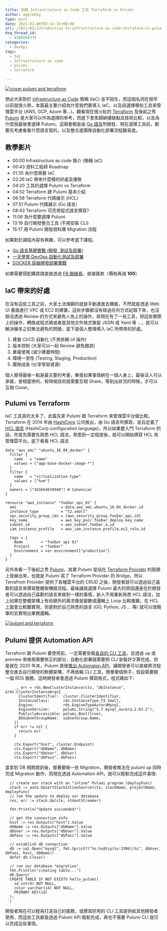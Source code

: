 ```yaml
---
title: 初探 Infrastructure as Code 工具 Terraform vs Pulumi
author: appleboy
type: post
date: 2021-02-08T03:41:15+00:00
url: /2021/02/introduction-to-infrastructure-as-code-terraform-vs-pulumi/
dsq_thread_id:
  - 8388894370
categories:
  - DevOps
tags:
  - IaC
  - Infrastructure as code
  - pulumi
  - terraform

---
```

[![cover pulumi and terraform][1]][2]

想必大家對於 [Infrastructure as Code][3] 簡稱 (IaC) 並不陌生，而這個名詞在很早以前就很火熱，本篇最主要介紹為什麼我們要導入 IaC，以及該選擇哪些工具來管理雲平台 (AWS, GCP, Azure 等...)。觀看現在很火紅的 [Terraform][4] 及後起之秀 [Pulumi][5] 是大家可以作為選擇的參考，而底下會來歸納優缺點及技術比較，以及為什麼我最後會選擇 Pulumi。這兩套都是由 [Go 語言][6]所開發，現在選擇工具前，都要先考慮看看什麼語言寫的，以及整合進團隊自動化部署流程難易度。

<!--more-->

## 教學影片

  * 00:00 Infrastructure as code 簡介 (簡稱 IaC)
  * 00:43 資料工程師 Roadmap
  * 01:35 為什麼需要 IaC
  * 02:26 IaC 帶來什麼樣的好處及優勢
  * 04:20 工具的選擇 Pulumi vs Terraform
  * 04:52 Terraform 跟 Pulumi 基本介紹
  * 06:58 Terraform 代碼展示 (HCL)
  * 07:51 Pulumi 代碼展示 (Go 語言)
  * 08:43 Terraform 可否用程式語言撰寫?
  * 11:06 為什麼要選擇 Pulumi
  * 13:19 自行開發整合工具 (不用安裝 CLI)
  * 15:17 用 Pulumi 開發資料庫 Migration 流程

如果對於課程內容有興趣，可以參考底下課程。

  * [Go 語言基礎實戰 (開發, 測試及部署)][7]
  * [一天學會 DevOps 自動化測試及部署][8]
  * [DOCKER 容器開發部署實戰][9]

如果需要搭配購買請直接透過 [FB 聯絡我][10]，直接匯款（價格再減 **100**）

## IaC 帶來的好處

在沒有這些工具之前，大家土法煉鋼的就是手動連進去機器，不然就是透過 Web UI 畫面進行 VPC 或 EC2 的建置，這些步驟都沒有經過任何方式紀錄下來，也沒辦法透過 Review 的方式來避免人為上的操作，故現在有了一些工具，把這些實際上的操作，轉換成程式碼或者是其他文件格式像是 JSON 或 Yaml 等 ...，就可以解決蠻多之前無法避免的問題，底下是個人整理導入 IaC 所帶來的好處。

  1. 建置 CI/CD 自動化 (不用依賴 UI 操作)
  2. 版本控制 (大家可以一起 Review 避免錯誤)
  3. 重複使用 (減少建置時間)
  4. 環境一至性 (Testing, Staging, Production)
  5. 團隊成長 (分享學習資源)

個人覺得最後一點是最主要的考量，畢竟如果事情綁在一個人身上，最後沒人可以承接，會相當慘的，有時候技術就需要互相 Share，等到出狀況的時候，才可以互相 Cover。

## Pulumi vs Terraform

IaC 工具真的太多了，此篇先拿 Pulumi 跟 Terraform 來管理雲平台做比較。Terraform 在 2014 年由 [HashiCorp][11] 公司推出，由 Go 語言所撰寫，並自定義了 [HCL 語言][12] (HashiCorp configuration language)，所以如果要入門 Terraform 的話，你首先需要先熟悉 HCL 語法，熟悉到一定程度後，就可以開始撰寫 HCL 來管理雲平台。底下看看 HCL 語法

<pre><code class="language-yaml">data "aws_ami" "ubuntu_16_04_docker" {
  filter {
    name   = "name"
    values = ["app-base-docker-image-*"]
  }
  filter {
    name   = "virtualization-type"
    values = ["hvm"]
  }
  owners = ["161654634948"] # Canonical
}

resource "aws_instance" "foobar_api_01" {
  ami                    = data.aws_ami.ubuntu_16_04_docker.id
  instance_type          = "t2.small"
  vpc_security_group_ids = [aws_security_group.foobar_api.id]
  key_name               = aws_key_pair.foobar_deploy.key_name
  subnet_id              = aws_subnet.foobar_a.id
  iam_instance_profile   = aws_iam_instance_profile.ec2_role.id

  tags = {
    Name        = "foobar api 01"
    Project     = "foobar"
    Environment = var.environment["production"]
  }
}</code></pre>

另外來看一下後起之秀 [Pulumi][5]，其實 Pulumi 是站在 [Terraform Provider][13] 的肩膀上發展出來，也就是 Pulumi 寫了 Terraform Provider 的 Bridge，所以 Terrafrom Provider 提供了各種雲平台的 CRUD 之後，開發者就可以透過自己喜歡的語言來撰寫整體架構跟流程。最後讓我選擇 Pulumi 最大的原因還是在於開發者可以透過自己喜歡的語言來做到一樣的事情，新人不用重新熟悉 HCL 語法，加上如果在整體架構上有些額外的需求像是變數或邏輯上 Loop 比較複雜，在 HCL 上面會比較難實現，但是對於自己熟悉的語言 (GO, Python, JS ... 等) 就可以很簡單的去實現出業務邏輯。

[![pulumi and terraform][14]][14]

## Pulumi 提供 Automation API

Terraform 跟 Pulumi 要使用前，一定需要安裝[各自的 CLI 工具][15]，並透過 up 或 preview 來檢視需要修正的部分，自動化部署就需要把 CLI 安裝好才算完成。但是就在 2020 年末，Pulumi 直接[推出 Automaton API][16]，讓開發者可以直接將流程整合進去自行開發的軟體架構，不再依賴 CLI 工具，簡單舉個例子，假設需要開一個 RDS 服務，這時開發者會透過 Pulumi 撰寫格式，程式碼如下:

<pre><code class="language-go=">    _, err = rds.NewClusterInstance(ctx, "dbInstance", &rds.ClusterInstanceArgs{
      ClusterIdentifier:  cluster.ClusterIdentifier,
      InstanceClass:      rds.InstanceType_T3_Small,
      Engine:             rds.EngineTypeAuroraMysql,
      EngineVersion:      pulumi.String("5.7.mysql_aurora.2.03.2"),
      PubliclyAccessible: pulumi.Bool(true),
      DbSubnetGroupName:  subnetGroup.Name,
    })
    if err != nil {
      return err
    }

    ctx.Export("host", cluster.Endpoint)
    ctx.Export("dbName", dbName)
    ctx.Export("dbUser", dbUser)
    ctx.Export("dbPass", dbPass)
</code></pre>

當拿到 DB 相關資訊後，接著要做一些 Migration，開發者無法在 pulumi up 同時完成 Migration 動作，而現在透過 Automation API，就可以輕鬆完成這件事情:

<pre><code class="language-go=">  // create our stack with an "inline" Pulumi program (deployFunc)
  stack := auto.UpsertStackInlineSource(ctx, stackName, projectName, deployFunc)
  // run the update to deploy our database
  res, err := stack.Up(ctx, stdoutStreamer)

  fmt.Println("Update succeeded!")

  // get the connection info
  host := res.Outputs["host"].Value
  dbName := res.Outputs["dbName"].Value
  dbUser := res.Outputs["dbUser"].Value
  dbPass := res.Outputs["dbPass"].Value

  // establish db connection
  db := sql.Open("mysql", fmt.Sprintf("%s:%s@tcp(%s:3306)/%s", dbUser, dbPass, host, dbName))
  defer db.Close()

  // run our database "migration"
  fmt.Println("creating table...")
  db.Query(`
  CREATE TABLE IF NOT EXISTS hello_pulumi(
    id int(9) NOT NULL,
    color varchar(14) NOT NULL,
    PRIMARY KEY(id)
  );
 `)
</code></pre>

開發者現在可以輕易打造自己的服務，或撰寫好用的 CLI 工具提供給其他開發者使用，而這些工具都是透過 Pulumi API 輕鬆完成，再也不需要 Pulumi CLI 就可以完成這些事情。

 [1]: https://lh3.googleusercontent.com/pw/ACtC-3fJUweEGX-VoiJgesBpEaNM-N0ozaNkTrcCvzRxPCL22RzhuZNaA1fXVi0Gy_aNIAhP0mHlUHzV89DV9cr4Lwcmd6JTZ5ISTTzOvzyuLSOxraPtYK3lMDpcR1bKXv1dwLw5oApcmFwKhijmRi12fAiNkQ=w1228-h741-no?authuser=0 "cover pulumi and terraform"
 [2]: https://lh3.googleusercontent.com/4DRj7S_2u3Tw8P-_p0FOQ_RH25eDbx_Edasx9h52-1ouo-GGL31CuiLa2EcbPyu8uEkf5GTw45_4bfzO3IFCfDwBZol7D69mX1KP3EHAOFoNT1nKyUpdpmSUyTC8Y49ej02OEteWWLU=w1920-h1080 "cover pulumi and terraform"
 [3]: https://en.wikipedia.org/wiki/Infrastructure_as_code
 [4]: https://www.terraform.io/
 [5]: https://www.pulumi.com/
 [6]: https://golang.org/
 [7]: https://www.udemy.com/course/golang-fight/?couponCode=202101
 [8]: https://www.udemy.com/course/devops-oneday/?couponCode=202101
 [9]: https://www.udemy.com/course/docker-practice/?couponCode=202101
 [10]: http://facebook.com/appleboy46
 [11]: https://www.hashicorp.com/
 [12]: https://github.com/hashicorp/hcl
 [13]: https://www.terraform.io/docs/providers/index.html
 [14]: https://lh3.googleusercontent.com/kjQQMbSXbZeWjfRgiv4mF5XyIt0uFC9Xod0wfv_L2Cg9QEYR3wkEgPbn1ZhPj45CcKbs2P5-X01QsN_MvpyCLcKOsxNo4hiesTW-C7tY8t8ZJF1ju9aeqivmf9bJHUB5yLOAbxYHlZ4=w1920-h1080 "pulumi and terraform"
 [15]: https://www.pulumi.com/docs/reference/cli/
 [16]: https://www.pulumi.com/blog/automation-api/